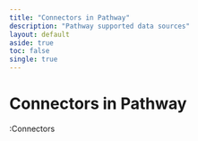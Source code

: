 ```yaml
---
title: "Connectors in Pathway"
description: "Pathway supported data sources"
layout: default
aside: true
toc: false
single: true
---
```


# Connectors in Pathway

:Connectors
